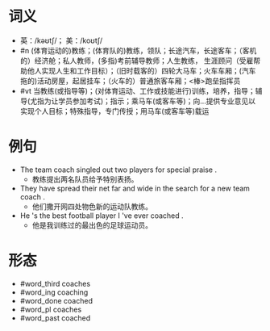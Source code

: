 # 词义
- 英：/kəʊtʃ/； 美：/koʊtʃ/
- #n (体育运动的)教练；(体育队的)教练，领队；长途汽车，长途客车；（客机的）经济舱；私人教师，(多指)考前辅导教师；人生教练， 生涯顾问（受雇帮助他人实现人生和工作目标）；（旧时载客的）四轮大马车；火车车厢；(汽车拖的)活动房屋，起居挂车；（火车的）普通旅客车厢；<棒>跑垒指挥员
- #vt 当教练(或指导等)；(对体育运动、工作或技能进行)训练，培养，指导；辅导(尤指为让学员参加考试)；指示；乘马车(或客车等)；向…提供专业意见以实现个人目标；特殊指导，专门传授；用马车(或客车等)载运
# 例句
- The team coach singled out two players for special praise .
	- 教练提出两名队员给予特别表扬。
- They have spread their net far and wide in the search for a new team coach .
	- 他们撒开网四处物色新的运动队教练。
- He 's the best football player I 've ever coached .
	- 他是我训练过的最出色的足球运动员。
# 形态
- #word_third coaches
- #word_ing coaching
- #word_done coached
- #word_pl coaches
- #word_past coached
